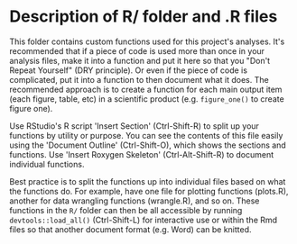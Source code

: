 # Description of R/ folder and .R files

This folder contains custom functions used for this project's analyses. It's
recommended that if a piece of code is used more than once in your analysis
files, make it into a function and put it here so that you "Don't Repeat
Yourself" (DRY principle). Or even if the piece of code is complicated, put it
into a function to then document what it does. The recommended approach is to
create a function for each main output item (each figure, table, etc) in a
scientific product (e.g. `figure_one()` to create figure one).

Use RStudio's R script 'Insert Section' (Ctrl-Shift-R) to split up your
functions by utility or purpose. You can see the contents of this file easily
using the 'Document Outline' (Ctrl-Shift-O), which shows the sections and
functions. Use 'Insert Roxygen Skeleton' (Ctrl-Alt-Shift-R) to document
individual functions. 

Best practice is to split the functions up into individual files based on what
the functions do. For example, have one file for plotting functions (plots.R),
another for data wrangling functions (wrangle.R), and so on. These functions in
the `R/` folder can then be all accessible by running `devtools::load_all()`
(Ctrl-Shift-L) for interactive use or within the Rmd files so that another
document format (e.g. Word) can be knitted.
